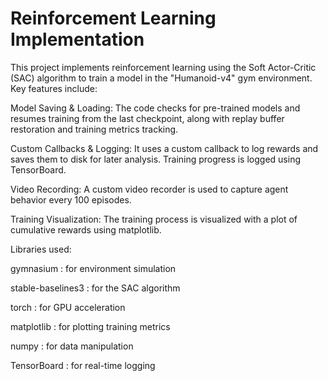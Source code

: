 # Reinforcement Learning Implementation

This project implements reinforcement learning using the Soft Actor-Critic (SAC) algorithm to train a model in the "Humanoid-v4" gym environment. Key features include:

Model Saving & Loading: The code checks for pre-trained models and resumes training from the last checkpoint, along with replay buffer restoration and training metrics tracking.

Custom Callbacks & Logging: It uses a custom callback to log rewards and saves them to disk for later analysis. Training progress is logged using TensorBoard.

Video Recording: A custom video recorder is used to capture agent behavior every 100 episodes.

Training Visualization: The training process is visualized with a plot of cumulative rewards using matplotlib.

Libraries used:

gymnasium : for environment simulation

stable-baselines3 : for the SAC algorithm

torch : for GPU acceleration

matplotlib : for plotting training metrics

numpy : for data manipulation

TensorBoard : for real-time logging
